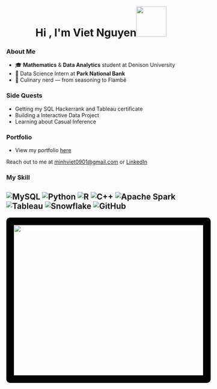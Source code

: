 <h1 align="center"><b>Hi , I'm Viet Nguyen</b><img src="https://media1.giphy.com/media/v1.Y2lkPTc5MGI3NjExMjR3d3dnaWs0ZnoybWpkbmo5dmVsdjJoMjBnYnYwaTExdGZhMWtzeCZlcD12MV9pbnRlcm5hbF9naWZfYnlfaWQmY3Q9cw/H3UaAR5GEDUIsJClVV/giphy.gif" width="80"></h1>

### About Me

- 🎓 **Mathematics** & **Data Analytics** student at Denison University
- 💼 Data Science Intern at **Park National Bank**
- 🍳 Culinary nerd — from seasoning to Flambé

### Side Quests

- Getting my SQL Hackerrank and Tableau certificate
- Building a Interactive Data Project
- Learning about Casual Inference

### Portfolio
- View my portfolio <a href="https://vietnguyen-portfolio.super.site/">here</a>

Reach out to me at <a href="mailto:minhviet0901@gmail.com">minhviet0901@gmail.com</a> or <a href="https://www.linkedin.com/in/viet-nguyen90104/">LinkedIn</a>

### My Skill
![MySQL](https://img.shields.io/badge/mysql-4479A1.svg?style=for-the-badge&logo=mysql&logoColor=white) ![Python](https://img.shields.io/badge/python-3670A0?style=for-the-badge&logo=python&logoColor=ffdd54) ![R](https://img.shields.io/badge/r-%23276DC3.svg?style=for-the-badge&logo=r&logoColor=white) ![C++](https://img.shields.io/badge/c++-%2300599C.svg?style=for-the-badge&logo=c%2B%2B&logoColor=white) ![Apache Spark](https://img.shields.io/badge/Apache%20Spark-FDEE21?style=for-the-badge&logo=apachespark&logoColor=black) ![Tableau](https://img.shields.io/badge/Tableau-E97627?style=for-the-badge&logo=Tableau&logoColor=white) ![Snowflake](https://img.shields.io/badge/snowflake-%2329B5E8.svg?style=for-the-badge&logo=snowflake&logoColor=white) ![GitHub](https://img.shields.io/badge/github-%23121011.svg?style=for-the-badge&logo=github&logoColor=white)
---
<div align="center">
<img src="https://media3.giphy.com/media/v1.Y2lkPTc5MGI3NjExcmwxbXoyeXptZG44emMzZWE0OHl2cmszY2w4aTljZ2s1cHNjOXJ5eiZlcD12MV9pbnRlcm5hbF9naWZfYnlfaWQmY3Q9Zw/iiC8JsLnpIDq8/giphy.gif" 
     width="100%" 
     style="height: 400px; border: 20px solid #000000; border-radius: 10px;" />
</div>

